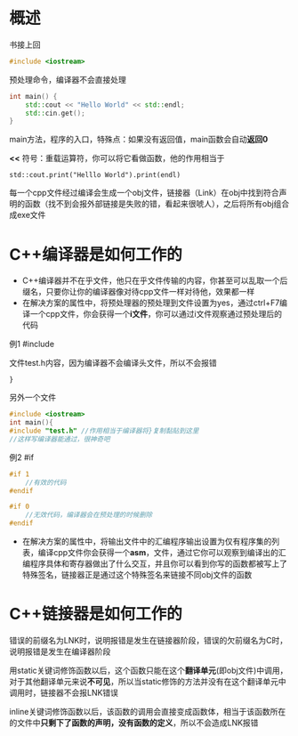 # 概述
书接上回
``` C++
#include <iostream>
```
预处理命令，编译器不会直接处理
``` C++
int main() {
	std::cout << "Hello World" << std::endl;
	std::cin.get();
}
```
main方法，程序的入口，特殊点：如果没有返回值，main函数会自动**返回0**

**<<** 符号：重载运算符，你可以将它看做函数，他的作用相当于
```
std::cout.print("Helllo World").print(endl)
```
每一个cpp文件经过编译会生成一个obj文件，链接器（Link）在obj中找到符合声明的函数（找不到会报外部链接是失败的错，看起来很唬人），之后将所有obj组合成exe文件

# C++编译器是如何工作的
+ C++编译器并不在乎文件，他只在乎文件传输的内容，你甚至可以乱取一个后缀名，只要你让你的编译器像对待cpp文件一样对待他，效果都一样
+ 在解决方案的属性中，将预处理器的预处理到文件设置为yes，通过ctrl+F7编译一个cpp文件，你会获得一个**i文件**，你可以通过i文件观察通过预处理后的代码

例1 #include

文件test.h内容，因为编译器不会编译头文件，所以不会报错
```
}
```

另外一个文件
``` C++
#include <iostream>
int main(){
#include "test.h" //作用相当于编译器将}复制黏贴到这里
//这样写编译器能通过，很神奇吧
```

例2 #if
``` C++
#if 1
    //有效的代码
#endif

#if 0
    //无效代码，编译器会在预处理的时候删除
#endif
```
+ 在解决方案的属性中，将输出文件中的汇编程序输出设置为仅有程序集的列表，编译cpp文件你会获得一个**asm**，文件，通过它你可以观察到编译出的汇编程序具体和寄存器做出了什么交互，并且你可以看到你写的函数都被写上了特殊签名，链接器正是通过这个特殊签名来链接不同obj文件的函数
# C++链接器是如何工作的
错误的前缀名为LNK时，说明报错是发生在链接器阶段，错误的欠前缀名为C时，说明报错是发生在编译器阶段

用static关键词修饰函数以后，这个函数只能在这个**翻译单元**(即obj文件)中调用，对于其他翻译单元来说**不可见**，所以当static修饰的方法并没有在这个翻译单元中调用时，链接器不会报LNK错误

inline关键词修饰函数以后，该函数的调用会直接变成函数体，相当于该函数所在的文件中**只剩下了函数的声明，没有函数的定义**，所以不会造成LNK报错